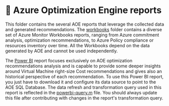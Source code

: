 # 📒 Azure Optimization Engine reports

This folder contains the several AOE reports that leverage the collected data and generated recommendations. The [workbooks](./workbooks/) folder contains a diverse set of Azure Monitor Workbooks reports, ranging from Azure commitment analysis, optimization recommendations, to Azure Policy compliance or resources inventory over time. All the Workbooks depend on the data generated by AOE and cannot be used independently.

The [Power BI](./AzureOptimizationEngine.pbix) report focuses exclusively on AOE optimization recommendations analysis and is capable to provide some deeper insights around Virtual Machine right-size Cost recommendations and gives also an historical perspective of each recommendation. To use this Power BI report, you just have to download it and configure its data source to point to the AOE SQL Database. The data refresh and transformation query used in this report is reflected in the [powerbi-query.m](./powerbi-query.m) file. You should always update this file after contributing with changes in the report's transformation query.